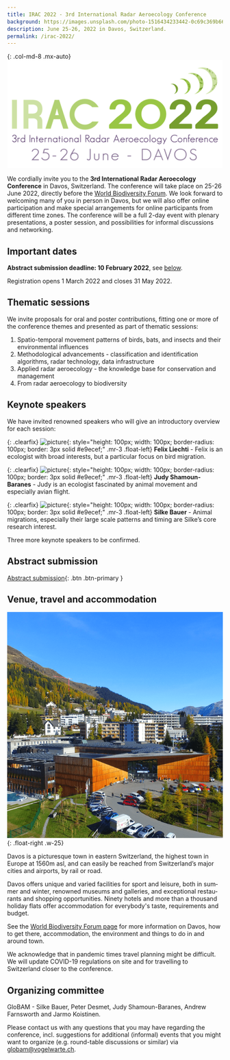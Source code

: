 ```yaml
---
title: IRAC 2022 - 3rd International Radar Aeroecology Conference
background: https://images.unsplash.com/photo-1516434233442-0c69c369b66d?ixlib=rb-1.2.1&ixid=MnwxMjA3fDB8MHxwaG90by1wYWdlfHx8fGVufDB8fHx8&auto=format&fit=crop&w=1000
description: June 25-26, 2022 in Davos, Switzerland.
permalink: /irac-2022/
---
```


{: .col-md-8 .mx-auto}
![irac-2022](/assets/images/irac-2022-logo.png)

We cordially invite you to the **3rd International Radar Aeroecology Conference** in Davos, Switzerland. The conference will take place on 25-26 June 2022, directly before the [World Biodiversity Forum](https://www.worldbiodiversityforum.org/). We look forward to welcoming many of you in person in Davos, but we will also offer online participation and make special arrangements for online participants from different time zones. The conference will be a full 2-day event with plenary presentations, a poster session, and possibilities for informal discussions and networking.

## Important dates

**Abstract submission deadline: 10 February 2022**, see [below](#abstract-submission).

Registration opens 1 March 2022 and closes 31 May 2022.

## Thematic sessions

We invite proposals for oral and poster contributions, fitting one or more of the conference themes and presented as part of thematic sessions:
1. Spatio-temporal movement patterns of birds, bats, and insects and their environmental influences
2. Methodological advancements - classification and identification algorithms, radar technology, data infrastructure
3. Applied radar aeroecology - the knowledge base for conservation and management
4. From radar aeroecology to biodiversity

## Keynote speakers

We have invited renowned speakers who will give an introductory overview for each session:

{: .clearfix}
![picture](/assets/images/team-felix-liechti.png){: style="height: 100px; width: 100px; border-radius: 100px; border: 3px solid #e9ecef;" .mr-3 .float-left}
**Felix Liechti** - Felix is an ecologist with broad interests, but a particular focus on bird migration.

{: .clearfix}
![picture](/assets/images/team-judy-shamoun-baranes.jpg){: style="height: 100px; width: 100px; border-radius: 100px; border: 3px solid #e9ecef;" .mr-3 .float-left}
**Judy Shamoun-Baranes** - Judy is an ecologist fascinated by animal movement and especially avian flight.

{: .clearfix}
![picture](/assets/images/team-silke-bauer.jpg){: style="height: 100px; width: 100px; border-radius: 100px; border: 3px solid #e9ecef;" .mr-3 .float-left}
**Silke Bauer** - Animal migrations, especially their large scale patterns and timing are Silke’s core research interest.

Three more keynote speakers to be confirmed.

## Abstract submission

[Abstract submission](https://forms.gle/8B9VVcf5Mq2tERhZ8){: .btn .btn-primary }

<!-- ## Registration -->

<!-- ## Programme -->

## Venue, travel and accommodation

[![Davos](/assets/images/irac-2022-davos.png)](https://www.worldbiodiversityforum.org/en/davos){: .float-right .w-25}

Davos is a picturesque town in eastern Switzerland, the highest town in Europe at 1560m asl, and can easily be reached from Switzerland’s major cities and airports, by rail or road.

Davos of­fers unique and var­ied fa­cil­i­ties for sport and leisure, both in sum­mer and win­ter, renowned mu­se­ums and gal­leries, and ex­cep­tion­al restau­rants and shop­ping op­por­tu­ni­ties. Nine­ty ho­tels and more than a thou­sand hol­i­day flats of­fer ac­com­mo­da­tion for every­body's taste, re­quire­ments and budget.

See the [World Biodiversity Forum page](https://www.worldbiodiversityforum.org/en/davos) for more information  on Davos, how to get there, accommodation, the environment and things to do in and around town.

We acknowledge that in pandemic times travel planning might be difficult. We will update COVID-19 regulations on site and for travelling to Switzerland closer to the conference.

## Organizing committee

GloBAM - Silke Bauer, Peter Desmet, Judy Shamoun-Baranes, Andrew Farnsworth and Jarmo Koistinen.

Please contact us with any questions that you may have regarding the conference, incl. suggestions for additional (informal) events that you might want to organize (e.g. round-table discussions or similar) via <globam@vogelwarte.ch>.
